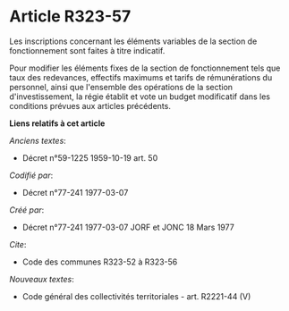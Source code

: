 # Article R323-57

Les inscriptions concernant les éléments variables de la section de fonctionnement sont faites à titre indicatif.

Pour modifier les éléments fixes de la section de fonctionnement tels que taux des redevances, effectifs maximums et tarifs
de rémunérations du personnel, ainsi que l'ensemble des opérations de la section d'investissement, la régie établit et vote
un budget modificatif dans les conditions prévues aux articles précédents.

**Liens relatifs à cet article**

_Anciens textes_:

  - Décret n°59-1225 1959-10-19 art. 50

_Codifié par_:

  - Décret n°77-241 1977-03-07

_Créé par_:

  - Décret n°77-241 1977-03-07 JORF et JONC 18 Mars 1977

_Cite_:

  - Code des communes R323-52 à R323-56

_Nouveaux textes_:

  - Code général des collectivités territoriales - art. R2221-44 (V)
